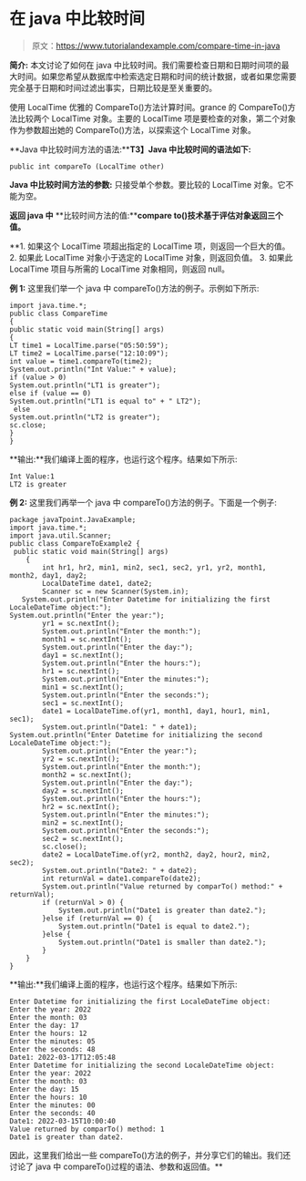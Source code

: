 # 在 java 中比较时间

> 原文：<https://www.tutorialandexample.com/compare-time-in-java>

**简介:** 本文讨论了如何在 java 中比较时间。我们需要检查日期和日期时间项的最大时间。如果您希望从数据库中检索选定日期和时间的统计数据，或者如果您需要完全基于日期和时间过滤出事实，日期比较是至关重要的。

使用 LocalTime 优雅的 CompareTo()方法计算时间。grance 的 CompareTo()方法比较两个 LocalTime 对象。主要的 LocalTime 项是要检查的对象，第二个对象作为参数超出她的 CompareTo()方法，以探索这个 LocalTime 对象。

**Java 中比较时间方法的语法:****T3】Java 中比较时间的语法如下:**

```
public int compareTo (LocalTime other)  
```

**Java 中比较时间方法的参数:** 只接受单个参数。要比较的 LocalTime 对象。它不能为空。

**返回 java 中** **比较时间方法的值:****compare to()技术基于评估对象返回三个值。**

 **1.  如果这个 LocalTime 项超出指定的 LocalTime 项，则返回一个巨大的值。
2.  如果此 LocalTime 对象小于选定的 LocalTime 对象，则返回负值。
3.  如果此 LocalTime 项目与所需的 LocalTime 对象相同，则返回 null。

**例 1:** 这里我们举一个 java 中 compareTo()方法的例子。示例如下所示:

```
import java.time.*;
public class CompareTime
{
public static void main(String[] args)
{
LT time1 = LocalTime.parse("05:50:59");
LT time2 = LocalTime.parse("12:10:09");
int value = time1.compareTo(time2);
System.out.println("Int Value:" + value);
if (value > 0)          
System.out.println("LT1 is greater");
else if (value == 0)         
System.out.println("LT1 is equal to" + " LT2");
 else          
System.out.println("LT2 is greater");
sc.close;
}
}
```

**输出:**我们编译上面的程序，也运行这个程序。结果如下所示:

```
Int Value:1
LT2 is greater
```

**例 2:** 这里我们再举一个 java 中 compareTo()方法的例子。下面是一个例子:

```
package javaTpoint.JavaExample; 
import java.time.*;  
import java.util.Scanner;  
public class CompareToExample2 {  
 public static void main(String[] args)  
    {  
        int hr1, hr2, min1, min2, sec1, sec2, yr1, yr2, month1, month2, day1, day2;
        LocalDateTime date1, date2;  
        Scanner sc = new Scanner(System.in);  
   System.out.println("Enter Datetime for initializing the first LocaleDateTime object:");        
System.out.println("Enter the year:");  
        yr1 = sc.nextInt();  
        System.out.println("Enter the month:");  
        month1 = sc.nextInt();  
        System.out.println("Enter the day:");  
        day1 = sc.nextInt();  
        System.out.println("Enter the hours:");  
        hr1 = sc.nextInt();  
        System.out.println("Enter the minutes:");  
        min1 = sc.nextInt();  
        System.out.println("Enter the seconds:");  
        sec1 = sc.nextInt();  
        date1 = LocalDateTime.of(yr1, month1, day1, hour1, min1, sec1);  
        System.out.println("Date1: " + date1);  
System.out.println("Enter Datetime for initializing the second LocaleDateTime object:");  
        System.out.println("Enter the year:");  
        yr2 = sc.nextInt();  
        System.out.println("Enter the month:");  
        month2 = sc.nextInt();  
        System.out.println("Enter the day:");  
        day2 = sc.nextInt();  
        System.out.println("Enter the hours:");  
        hr2 = sc.nextInt();  
        System.out.println("Enter the minutes:");  
        min2 = sc.nextInt();  
        System.out.println("Enter the seconds:");  
        sec2 = sc.nextInt();  
        sc.close();  
        date2 = LocalDateTime.of(yr2, month2, day2, hour2, min2, sec2);  
        System.out.println("Date2: " + date2);  
        int returnVal = date1.compareTo(date2); 
        System.out.println("Value returned by comparTo() method:" + returnVal);  
        if (returnVal > 0) {  
            System.out.println("Date1 is greater than date2.");  
        }else if (returnVal == 0) {  
            System.out.println("Date1 is equal to date2.");  
        }else {  
            System.out.println("Date1 is smaller than date2.");  
        }  
    }  
} 
```

**输出:**我们编译上面的程序，也运行这个程序。结果如下所示:

```
Enter Datetime for initializing the first LocaleDateTime object:
Enter the year: 2022
Enter the month: 03
Enter the day: 17
Enter the hours: 12
Enter the minutes: 05
Enter the seconds: 48
Date1: 2022-03-17T12:05:48
Enter Datetime for initializing the second LocaleDateTime object:
Enter the year: 2022
Enter the month: 03
Enter the day: 15
Enter the hours: 10
Enter the minutes: 00
Enter the seconds: 40
Date1: 2022-03-15T10:00:40
Value returned by comparTo() method: 1
Date1 is greater than date2.
```

因此，这里我们给出一些 compareTo()方法的例子，并分享它们的输出。我们还讨论了 java 中 compareTo()过程的语法、参数和返回值。**